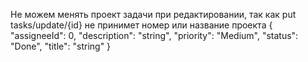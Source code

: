 Не можем менять проект задачи при редактировании, так как put tasks/update/{id} не принимет номер или название проекта {
  "assigneeId": 0,
  "description": "string",
  "priority": "Medium",
  "status": "Done",
  "title": "string"
}
